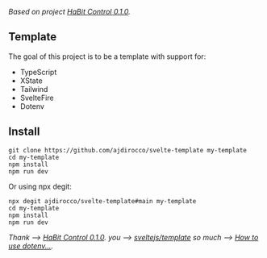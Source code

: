 _Based on project [HaBit Control 0.1.0](https://github.com/mellson/habitcontrol/#habit-control)._

## Template

The goal of this project is to be a template with support for:

- TypeScript
- XState
- Tailwind
- SvelteFire
- Dotenv

## Install

```
git clone https://github.com/ajdirocco/svelte-template my-template
cd my-template
npm install
npm run dev

```

Or using npx degit:

```
npx degit ajdirocco/svelte-template#main my-template
cd my-template
npm install
npm run dev

```

_Thank --> [HaBit Control 0.1.0](https://github.com/mellson/habitcontrol/#habit-control)._
_you --> [sveltejs/template](https://github.com/sveltejs/component-template)_
_so much --> [How to use dotenv...](https://github.com/codediodeio/sveltefire)._
